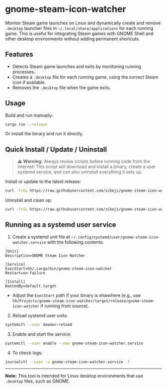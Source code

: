 # gnome-steam-icon-watcher

Monitor Steam game launches on Linux and dynamically create and remove `.desktop` launcher files in `~/.local/share/applications` for each running game. This is useful for integrating Steam games with GNOME Shell and other desktop environments without adding permanent shortcuts.

## Features
- Detects Steam game launches and exits by monitoring running processes.
- Creates a `.desktop` file for each running game, using the correct Steam icon if available.
- Removes the `.desktop` file when the game exits.

## Usage

Build and run manually:
```sh
cargo run --release
```

Or install the binary and run it directly.

## Quick Install / Update / Uninstall

> ⚠️ **Warning:** Always review scripts before running code from the internet! This script will download and install a binary, create a user systemd service, and can also uninstall everything it sets up.

Install or update to the latest release:

```sh
curl -fsSL https://raw.githubusercontent.com/zikeji/gnome-steam-icon-watcher/main/installer.sh | bash
```

Uninstall and clean up:

```sh
curl -fsSL https://raw.githubusercontent.com/zikeji/gnome-steam-icon-watcher/main/installer.sh | bash -s -- uninstall
```

## Running as a systemd user service

1. Create a systemd unit file at `~/.config/systemd/user/gnome-steam-icon-watcher.service` with the following contents:

```
[Unit]
Description=GNOME Steam Icon Watcher

[Service]
ExecStart=%h/.cargo/bin/gnome-steam-icon-watcher
Restart=on-failure

[Install]
WantedBy=default.target
```

- Adjust the `ExecStart` path if your binary is elsewhere (e.g., use `%h/Projects/gnome-steam-icon-watcher/target/release/gnome-steam-icon-watcher` if running from source).

2. Reload systemd user units:
```sh
systemctl --user daemon-reload
```

3. Enable and start the service:
```sh
systemctl --user enable --now gnome-steam-icon-watcher.service
```

4. To check logs:
```sh
journalctl --user -u gnome-steam-icon-watcher.service -f
```

---

**Note:** This tool is intended for Linux desktop environments that use `.desktop` files, such as GNOME.
